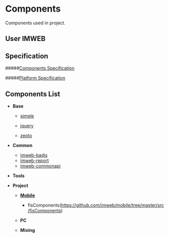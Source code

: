 # Components
Components used in project.

## User IMWEB

## Specification

#####[Components Specification](https://github.com/webryan/lego.imweb.io/blob/master/docs/STANDARD.md)

#####[Platform Specification](https://github.com/webryan/lego.imweb.io/blob/master/docs/PLATFORM-STANDARD.md)

## Components List

+	**Base**

	+	[simple](https://github.com/imweb/Components/tree/master/base/Simple)

	+	[jquery](https://github.com/jquery/jquery)

	+	[zepto](https://github.com/madrobby/zepto)
	
+	**Common**

	+	[imweb-badjs](https://github.com/imweb/Components/tree/master/common/imweb-badjs)
	+	[imweb-report](https://github.com/imweb/Components/tree/master/common/imweb-report)
	+	[imweb-commonapi](https://github.com/imweb/Components/tree/master/common/imweb-commonapi)

+	**Tools**

+	**Project**

	+	**[Mobile](https://github.com/imweb/mobile)**

		+	fisComponents(https://github.com/imweb/mobile/tree/master/src/fisComponents)

	+	**PC**

	+	**Mixing**
